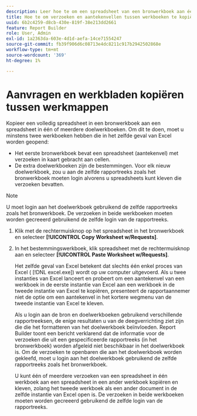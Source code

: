 ```yaml
---
description: Leer hoe te om een spreadsheet van een bronwerkboek aan één of meerdere doelwerkboeken te kopiëren.
title: Hoe te om verzoeken en aantekenvellen tussen werkboeken te kopiëren
uuid: 6b2c4259-d8cb-430e-819f-38e213dd2661
feature: Report Builder
role: User, Admin
exl-id: 1a2363da-603e-4d1d-aefa-14ce71554247
source-git-commit: fb39f906d6c08713e4dc8211c917b2942502868e
workflow-type: tm+mt
source-wordcount: '369'
ht-degree: 1%

---
```


# Aanvragen en werkbladen kopiëren tussen werkmappen

Kopieer een volledig spreadsheet in een bronwerkboek aan een spreadsheet in één of meerdere doelwerkboeken. Om dit te doen, moet u minstens twee werkboeken hebben die in het zelfde geval van Excel worden geopend:
* Het eerste bronwerkboek bevat een spreadsheet (aantekenvel) met verzoeken in kaart gebracht aan cellen.
* De extra doelwerkboeken zijn de bestemmingen. Voor elk nieuw doelwerkboek, zou u aan de zelfde rapportreeks zoals het bronwerkboek moeten login alvorens u spreadsheets kunt kleven die verzoeken bevatten.

>[!NOTE]
>
>U moet login aan het doelwerkboek gebruikend de zelfde rapportreeks zoals het bronwerkboek. De verzoeken in beide werkboeken moeten worden gecreeerd gebruikend de zelfde login van de rapportreeks.

1. Klik met de rechtermuisknop op het spreadsheet in het bronwerkboek en selecteer **[!UICONTROL Copy Worksheet w/Requests]**.
1. In het bestemmingswerkboek, klik spreadsheet met de rechtermuisknop aan en selecteer **[!UICONTROL Paste Worksheet w/Requests]**.

   Het zelfde geval van Excel betekent dat slechts één enkel proces van Excel ( [!DNL excel.exe]) wordt op uw computer uitgevoerd. Als u twee instanties van Excel lanceert en probeert om een aantekenvel van een werkboek in de eerste instantie van Excel aan een werkboek in de tweede instantie van Excel te kopiëren, presenteert de rapportaannemer niet de optie om een aantekenvel in het kortere wegmenu van de tweede instantie van Excel te kleven.

   Als u login aan de bron en doelwerkboeken gebruikend verschillende rapportreeksen, de enige resultaten u van de deegverrichting ziet zijn die die het formatteren van het doelwerkboek beïnvloeden. Report Builder toont een bericht verklarend dat de informatie voor de verzoeken die uit een gespecificeerde rapportreeks (in het bronwerkboek) worden afgeleid niet beschikbaar in het doelwerkboek is. Om de verzoeken te openbaren die aan het doelwerkboek worden gekleefd, moet u login aan het doelwerkboek gebruikend de zelfde rapportreeks zoals het bronwerkboek.

   U kunt één of meerdere verzoeken van een spreadsheet in één werkboek aan een spreadsheet in een ander werkboek kopiëren en kleven, zolang het tweede werkboek als een ander document in de zelfde instantie van Excel open is. De verzoeken in beide werkboeken moeten worden gecreeerd gebruikend de zelfde login van de rapportreeks.
